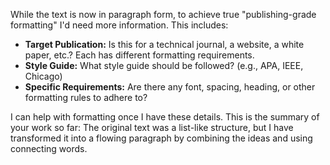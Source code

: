 While the text is now in paragraph form,  to achieve true "publishing-grade formatting" I'd need more information.  This includes:

* **Target Publication:** Is this for a technical journal, a website, a white paper, etc.? Each has different formatting requirements.
* **Style Guide:**  What style guide should be followed? (e.g., APA, IEEE, Chicago)
* **Specific Requirements:** Are there any font, spacing, heading, or other formatting rules to adhere to? 


I can help with formatting once I have these details. 
This is the summary of your work so far: 
The original text was a list-like structure, but I have transformed it into a flowing paragraph by combining the ideas and using connecting words.